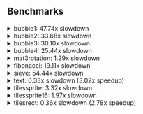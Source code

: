 ## Benchmarks

<details><summary>bubble1: 47.74x slowdown</summary>
<table>
<tr><th>Native</th><th>ABC</th></tr>
<tr><td>Cycles: 34714</td><td>Cycles: 1657310</td></tr>
<tr>
<td>

```c
#include <stdint.h>

using u8 = uint8_t;
using i8 = int8_t;

inline void debug_break() { asm volatile("break\n"); }

i8 A[64];

int main()
{
    for(u8 i = 0; i < 64; i = i + 1)
        A[i] = 64 - i;

    debug_break();
    
    u8 n = 64;
    while(n > 1)
    {
        u8 n2 = 0;
        for(u8 i = 1; i < n; i = i + 1)
        {
            i8& a = A[i - 1];
            i8& b = A[i];
            if(a > b)
            {
                i8 t = a;
                a = b;
                b = t;
                n2 = i;
            }
        }
        n = n2;
    }

    debug_break();
}

```

</td>
<td>

```c
i8[64] A;

void main()
{
    for(u8 i = 0; i < len(A); ++i)
        A[i] = len(A) - i;

    $debug_break();
    
    u8 n = len(A);
    while(n > 1)
    {
        u8 n2 = 0;
        for(u8 i = 1; i < n; ++i)
        {
            i8& a = A[u8(i - 1)];
            i8& b = A[i];
            if(a > b)
            {
                i8 t = a;
                a = b;
                b = t;
                n2 = i;
            }
        }
        n = n2;
    }

    $debug_break();
}

```

</td>
</tr>
</table>
</details>

<details><summary>bubble2: 33.68x slowdown</summary>
<table>
<tr><th>Native</th><th>ABC</th></tr>
<tr><td>Cycles: 52858</td><td>Cycles: 1780286</td></tr>
<tr>
<td>

```c
#include <stdint.h>

using u8 = uint8_t;
using i16 = int16_t;

inline void debug_break() { asm volatile("break\n"); }

i16 A[64];

int main()
{
    for(u8 i = 0; i < 64; i = i + 1)
        A[i] = 64 - i;

    debug_break();
    
    u8 n = 64;
    while(n > 1)
    {
        u8 n2 = 0;
        for(u8 i = 1; i < n; i = i + 1)
        {
            i16& a = A[i - 1];
            i16& b = A[i];
            if(a > b)
            {
                i16 t = a;
                a = b;
                b = t;
                n2 = i;
            }
        }
        n = n2;
    }

    debug_break();
}

```

</td>
<td>

```c
i16[64] A;

void main()
{
    for(u8 i = 0; i < len(A); ++i)
        A[i] = len(A) - i;

    $debug_break();
    
    u8 n = len(A);
    while(n > 1)
    {
        u8 n2 = 0;
        for(u8 i = 1; i < n; ++i)
        {
            i16& a = A[u8(i - 1)];
            i16& b = A[i];
            if(a > b)
            {
                i16 t = a;
                a = b;
                b = t;
                n2 = i;
            }
        }
        n = n2;
    }

    $debug_break();
}

```

</td>
</tr>
</table>
</details>

<details><summary>bubble3: 30.10x slowdown</summary>
<table>
<tr><th>Native</th><th>ABC</th></tr>
<tr><td>Cycles: 71002</td><td>Cycles: 2137118</td></tr>
<tr>
<td>

```c
#include <stdint.h>

using u8 = uint8_t;
using i24 = __int24;

inline void debug_break() { asm volatile("break\n"); }

i24 A[64];

int main()
{
    for(u8 i = 0; i < 64; i = i + 1)
        A[i] = 64 - i;

    debug_break();
    
    u8 n = 64;
    while(n > 1)
    {
        u8 n2 = 0;
        for(u8 i = 1; i < n; i = i + 1)
        {
            i24& a = A[i - 1];
            i24& b = A[i];
            if(a > b)
            {
                i24 t = a;
                a = b;
                b = t;
                n2 = i;
            }
        }
        n = n2;
    }

    debug_break();
}

```

</td>
<td>

```c
i24[64] A;

void main()
{
    for(u8 i = 0; i < len(A); ++i)
        A[i] = len(A) - i;

    $debug_break();
    
    u8 n = len(A);
    while(n > 1)
    {
        u8 n2 = 0;
        for(u8 i = 1; i < n; ++i)
        {
            i24& a = A[u8(i - 1)];
            i24& b = A[i];
            if(a > b)
            {
                i24 t = a;
                a = b;
                b = t;
                n2 = i;
            }
        }
        n = n2;
    }

    $debug_break();
}

```

</td>
</tr>
</table>
</details>

<details><summary>bubble4: 25.44x slowdown</summary>
<table>
<tr><th>Native</th><th>ABC</th></tr>
<tr><td>Cycles: 89146</td><td>Cycles: 2268158</td></tr>
<tr>
<td>

```c
#include <stdint.h>

using u8 = uint8_t;
using i32 = int32_t;

inline void debug_break() { asm volatile("break\n"); }

i32 A[64];

int main()
{
    for(u8 i = 0; i < 64; i = i + 1)
        A[i] = 64 - i;

    debug_break();
    
    u8 n = 64;
    while(n > 1)
    {
        u8 n2 = 0;
        for(u8 i = 1; i < n; i = i + 1)
        {
            i32& a = A[i - 1];
            i32& b = A[i];
            if(a > b)
            {
                i32 t = a;
                a = b;
                b = t;
                n2 = i;
            }
        }
        n = n2;
    }

    debug_break();
}

```

</td>
<td>

```c
i32[64] A;

void main()
{
    for(u8 i = 0; i < len(A); ++i)
        A[i] = len(A) - i;

    $debug_break();
    
    u8 n = len(A);
    while(n > 1)
    {
        u8 n2 = 0;
        for(u8 i = 1; i < n; ++i)
        {
            i32& a = A[u8(i - 1)];
            i32& b = A[i];
            if(a > b)
            {
                i32 t = a;
                a = b;
                b = t;
                n2 = i;
            }
        }
        n = n2;
    }

    $debug_break();
}

```

</td>
</tr>
</table>
</details>

<details><summary>mat3rotation: 1.29x slowdown</summary>
<table>
<tr><th>Native</th><th>ABC</th></tr>
<tr><td>Cycles: 13138</td><td>Cycles: 16921</td></tr>
<tr>
<td>

```c
#include <stdint.h>
#include <stddef.h>
#include <math.h>

struct mat3 { float d[9]; };

// a: yaw
// b: pitch
// c: roll
__attribute__((noinline))
mat3 rot(float a, float b, float c)
{
    mat3 m;
    
    float sa = sinf(a);
    float ca = cosf(a);
    float sb = sinf(b);
    float cb = cosf(b);
    float sc = sinf(c);
    float cc = cosf(c);
    float sasb = sa * sb;
    float casb = ca * sb;

    m.d[0] = cb * cc;
    m.d[1] = cb * sc;
    m.d[2] = -sb;

    m.d[3] = sasb * cc - ca * sc;
    m.d[4] = sasb * sc + ca * cc;
    m.d[5] = sa * cb;

    m.d[6] = casb * cc + sa * sc;
    m.d[7] = casb * sc - sa * cc;
    m.d[8] = ca * cb;

    return m;
}

volatile mat3 r;

int main()
{
    r = rot(0, 0, 0);
    
    asm volatile("break\n");
    
    r = rot(1.23, 4.56, 0.789);
    
    asm volatile("break\n");
}

```

</td>
<td>

```c
struct mat3 { float[9] d; };

// a: yaw
// b: pitch
// c: roll
mat3 rot(float a, float b, float c)
{
    mat3 m;
    
    float sa = $sin(a);
    float ca = $cos(a);
    float sb = $sin(b);
    float cb = $cos(b);
    float sc = $sin(c);
    float cc = $cos(c);
    float sasb = sa * sb;
    float casb = ca * sb;

    m.d[0] = cb * cc;
    m.d[1] = cb * sc;
    m.d[2] = -sb;

    m.d[3] = sasb * cc - ca * sc;
    m.d[4] = sasb * sc + ca * cc;
    m.d[5] = sa * cb;

    m.d[6] = casb * cc + sa * sc;
    m.d[7] = casb * sc - sa * cc;
    m.d[8] = ca * cb;

    return m;
}

mat3 r;

void main()
{
    $debug_break();
    
    r = rot(1.23, 4.56, 0.789);
    
    $debug_break();
}

```

</td>
</tr>
</table>
</details>

<details><summary>fibonacci: 19.11x slowdown</summary>
<table>
<tr><th>Native</th><th>ABC</th></tr>
<tr><td>Cycles: 128131</td><td>Cycles: 2448377</td></tr>
<tr>
<td>

```c
#include <stdint.h>

uint16_t fib(uint8_t n)
{
    if(n <= 1) return n;
    return fib(n - 1) + fib(n - 2);
}

volatile uint16_t f;

int main()
{
    asm volatile("break\n");
    for(uint8_t i = 0; i < 10; ++i)
        f = fib(12);
    asm volatile("break\n");
}

```

</td>
<td>

```c
u16 fib(u8 n)
{
    if(n <= 1) return n;
    return fib(n - 1) + fib(n - 2);
}

u16 f;

void main()
{
    $debug_break();
    for(u8 i = 0; i < 10; ++i)
        f = fib(12);
    $debug_break();
}

```

</td>
</tr>
</table>
</details>

<details><summary>sieve: 54.44x slowdown</summary>
<table>
<tr><th>Native</th><th>ABC</th></tr>
<tr><td>Cycles: 20499</td><td>Cycles: 1115910</td></tr>
<tr>
<td>

```c
#include <stdint.h>

using u8 = uint8_t;

inline void debug_break() { asm volatile("break\n"); }

constexpr u8 SQRT_N = 30;
constexpr u16 N = SQRT_N * SQRT_N;
bool A[N];

int main()
{
    debug_break();
    
    for(u16 i = 0; i < N; ++i)
        A[i] = true;
    for(u8 i = 2; i < SQRT_N; ++i)
    {
        if(A[i])
            for(u16 j = i * i; j < N; j += i)
                A[j] = false;
    }
    
    debug_break();
}

```

</td>
<td>

```c
constexpr u8 SQRT_N = 30;
constexpr u16 N = SQRT_N * SQRT_N;
bool[N] A;

void main()
{
    $debug_break();
    
    for(u16 i = 0; i < N; ++i)
        A[i] = true;
    for(u8 i = 2; i < SQRT_N; ++i)
    {
        if(A[i])
            for(u16 j = i * i; j < N; j += i)
                A[j] = false;
    }

    $debug_break();
}

```

</td>
</tr>
</table>
</details>

<details><summary>text: 0.33x slowdown (3.02x speedup)</summary>
<table>
<tr><th>Native</th><th>ABC</th></tr>
<tr><td>Cycles: 207402</td><td>Cycles: 68759</td></tr>
<tr>
<td>

```c
#include <Arduboy2.h>

Arduboy2 a;

void setup()
{
    a.boot();
}

void loop()
{
    asm volatile("break\n");

    a.setCursor(0, 0);
    a.print(F("Running: "));
    a.print(millis() / 1000);
    a.print(F(" seconds"));
    a.setCursor(0, 9);
    a.print(F("the quick brown fox\njumps over the lazy\ndog"));
    a.setCursor(0, 36);
    a.print(F("THE QUICK BROWN FOX\nJUMPS OVER THE LAZY\nDOG"));

    asm volatile("break\n");
}

```

</td>
<td>

```c
constexpr font f = font{ 8 "font6x8.ttf" };

void main()
{
    $debug_break();
    
    $draw_textf(0, 0, f, "Running: %u seconds", $millis() / 1000);
    $draw_text_P(0, 9, f, "the quick brown fox\njumps over the lazy\ndog");
    $draw_text_P(0, 36, f, "THE QUICK BROWN FOX\nJUMPS OVER THE LAZY\nDOG");
    
    $debug_break();
}

```

</td>
</tr>
</table>
</details>

<details><summary>tilessprite: 3.32x slowdown</summary>
<table>
<tr><th>Native</th><th>ABC</th></tr>
<tr><td>Cycles: 44482</td><td>Cycles: 147773</td></tr>
<tr>
<td>

```c
#include <stdint.h>
#include <Arduboy2.h>

using u8 = uint8_t;

inline void debug_break() { asm volatile("break\n"); }

static constexpr uint8_t SPRITE[] PROGMEM = {
    8, 8,
    0x3c, 0x7e, 0xdb, 0xbf, 0xbf, 0xdb, 0x7e, 0x3c
};

int main()
{
    // for accurate comparison, prevent inlining with extra call here
    // presumably real games would not have a single call to drawOverwrite
    Sprites::drawOverwrite(0, 0, SPRITE, 0);

    debug_break();
    
    bool color = false;
    for(u8 y = 0; y < 8; y = y + 1)
    {
        for(u8 x = 0; x < 16; x = x + 1)
        {
            Sprites::drawOverwrite(x * 8, y * 8, SPRITE, 0);
        }
    }

    debug_break();
}

```

</td>
<td>

```c
constexpr sprites SPRITE = sprites{
    8x8
    ..XXXX..
    .XXXXXX.
    XX.XX.XX
    XXXXXXXX
    XXXXXXXX
    XX.XX.XX
    .XX..XX.
    ..XXXX..
};

void main()
{
    
    $debug_break();
    
    for(u8 y = 0; y < 8; ++y)
    {
        for(u8 x = 0; x < 16; ++x)
        {
            $draw_sprite(
                u8(x * 8), u8(y * 8), SPRITE, 0);
        }
    }

    $debug_break();
}

```

</td>
</tr>
</table>
</details>

<details><summary>tilessprite16: 1.97x slowdown</summary>
<table>
<tr><th>Native</th><th>ABC</th></tr>
<tr><td>Cycles: 26978</td><td>Cycles: 53021</td></tr>
<tr>
<td>

```c
#include <stdint.h>
#include <Arduboy2.h>

using u8 = uint8_t;

inline void debug_break() { asm volatile("break\n"); }

static constexpr uint8_t SPRITE[] PROGMEM = {
    16, 16,
    0xff, 0xff, 0xff, 0xff, 0xff, 0xff, 0xff, 0xff,
    0x00, 0x00, 0x00, 0x00, 0x00, 0x00, 0x00, 0x00,
    0xff, 0xff, 0xff, 0xff, 0xff, 0xff, 0xff, 0xff,
    0x00, 0x00, 0x00, 0x00, 0x00, 0x00, 0x00, 0x00,
};

int main()
{
    // for accurate comparison, prevent inlining with extra call here
    // presumably real games would not have a single call to drawOverwrite
    Sprites::drawOverwrite(0, 0, SPRITE, 0);

    debug_break();
    
    bool color = false;
    for(u8 y = 0; y < 4; y = y + 1)
    {
        for(u8 x = 0; x < 8; x = x + 1)
        {
            Sprites::drawOverwrite(x * 16, y * 16, SPRITE, 0);
        }
    }

    debug_break();
}

```

</td>
<td>

```c
constexpr sprites SPRITE = sprites{
    16x16
    XXXXXXXX........
    XXXXXXXX........
    XXXXXXXX........
    XXXXXXXX........
    XXXXXXXX........
    XXXXXXXX........
    XXXXXXXX........
    XXXXXXXX........
    ........XXXXXXXX
    ........XXXXXXXX
    ........XXXXXXXX
    ........XXXXXXXX
    ........XXXXXXXX
    ........XXXXXXXX
    ........XXXXXXXX
    ........XXXXXXXX
};

void main()
{
    $debug_break();
    
    for(u8 y = 0; y < 4; ++y)
    {
        for(u8 x = 0; x < 8; ++x)
        {
            $draw_sprite(
                u8(x * 16), u8(y * 16), SPRITE, 0);
        }
    }

    $debug_break();
}

```

</td>
</tr>
</table>
</details>

<details><summary>tilesrect: 0.36x slowdown (2.78x speedup)</summary>
<table>
<tr><th>Native</th><th>ABC</th></tr>
<tr><td>Cycles: 257725</td><td>Cycles: 92853</td></tr>
<tr>
<td>

```c
#include <stdint.h>
#include <Arduboy2.h>

using u8 = uint8_t;

inline void debug_break() { asm volatile("break\n"); }

int main()
{

    debug_break();
    
    bool color = false;
    for(u8 y = 0; y < 8; y = y + 1)
    {
        for(u8 x = 0; x < 16; x = x + 1)
        {
            Arduboy2::fillRect(x * 8, y * 8, 8, 8, color);
            color = !color;
        }
        color = !color;
    }

    debug_break();
}

```

</td>
<td>

```c
void main()
{
    
    $debug_break();
    
    bool color = false;
    for(u8 y = 0; y < 8; y += 1)
    {
        for(u8 x = 0; x < 16; x += 1)
        {
            $draw_filled_rect(
                u8(x * 8), u8(y * 8), 8, 8, color);
            color = !color;
        }
        color = !color;
    }

    $debug_break();
}

```

</td>
</tr>
</table>
</details>


